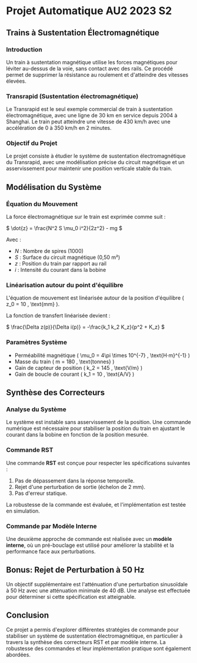 # Projet Automatique AU2 2023 S2

## Trains à Sustentation Électromagnétique

### Introduction
Un train à sustentation magnétique utilise les forces magnétiques pour léviter au-dessus de la voie, sans contact avec des rails. Ce procédé permet de supprimer la résistance au roulement et d'atteindre des vitesses élevées.

### Transrapid (Sustentation électromagnétique)
Le Transrapid est le seul exemple commercial de train à sustentation électromagnétique, avec une ligne de 30 km en service depuis 2004 à Shanghai. Le train peut atteindre une vitesse de 430 km/h avec une accélération de 0 à 350 km/h en 2 minutes.

### Objectif du Projet
Le projet consiste à étudier le système de sustentation électromagnétique du Transrapid, avec une modélisation précise du circuit magnétique et un asservissement pour maintenir une position verticale stable du train.

## Modélisation du Système

### Équation du Mouvement
La force électromagnétique sur le train est exprimée comme suit :

$
\dot{z} = \frac{N^2 S \mu_0 i^2}{2z^2} - mg
$

Avec :
- $N$ : Nombre de spires (1000)
- $S$ : Surface du circuit magnétique (0,50 m²)
- $z$ : Position du train par rapport au rail
- $i$ : Intensité du courant dans la bobine

### Linéarisation autour du point d'équilibre
L'équation de mouvement est linéarisée autour de la position d'équilibre \( z_0 = 10 \, \text{mm} \).

La fonction de transfert linéarisée devient :

$
\frac{\Delta z(p)}{\Delta i(p)} = -\frac{k_1 k_2 K_z}{p^2 + K_z}
$

### Paramètres Système
- Perméabilité magnétique \( \mu_0 = 4\pi \times 10^{-7} \, \text{H⋅m}^{-1} \)
- Masse du train \( m = 180 \, \text{tonnes} \)
- Gain de capteur de position \( k_2 = 145 \, \text{V/m} \)
- Gain de boucle de courant \( k_1 = 10 \, \text{A/V} \)

## Synthèse des Correcteurs

### Analyse du Système
Le système est instable sans asservissement de la position. Une commande numérique est nécessaire pour stabiliser la position du train en ajustant le courant dans la bobine en fonction de la position mesurée.

### Commande RST
Une commande **RST** est conçue pour respecter les spécifications suivantes :
1. Pas de dépassement dans la réponse temporelle.
2. Rejet d'une perturbation de sortie (échelon de 2 mm).
3. Pas d'erreur statique.

La robustesse de la commande est évaluée, et l'implémentation est testée en simulation.

### Commande par Modèle Interne
Une deuxième approche de commande est réalisée avec un **modèle interne**, où un pré-bouclage est utilisé pour améliorer la stabilité et la performance face aux perturbations.

## Bonus: Rejet de Perturbation à 50 Hz
Un objectif supplémentaire est l'atténuation d'une perturbation sinusoïdale à 50 Hz avec une atténuation minimale de 40 dB. Une analyse est effectuée pour déterminer si cette spécification est atteignable.

## Conclusion
Ce projet a permis d'explorer différentes stratégies de commande pour stabiliser un système de sustentation électromagnétique, en particulier à travers la synthèse des correcteurs RST et par modèle interne. La robustesse des commandes et leur implémentation pratique sont également abordées.
